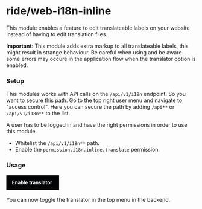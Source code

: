 # ride/web-i18n-inline

This module enables a feature to edit translateable labels on your website instead of having to edit translation files.

**Important**: This module adds extra markup to all translateable labels, this might result in strange behaviour. Be careful when using and be aware some errors may occure in the application flow when the translator option is enabled.

### Setup

This modules works with API calls on the ``/api/v1/i18n`` endpoint. So you want to secure this path. Go to the top right user menu and navigate to "access control". Here you can secure the path by adding ``/api**`` or ``/api/v1/i18n**`` to the list.

A user has to be logged in and have the right permissions in order to use this module.

- Whitelist the ``/api/v1/i18n**`` path.
- Enable the ``permission.i18n.inline.translate`` permission.

### Usage

![Translation toggle button](/public/img/img-1.png?raw=true "Toggle the inline translator")

You can now toggle the translator in the top menu in the backend.
